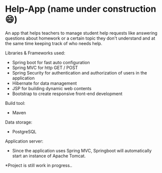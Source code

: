 # Help-App (name under construction 😄)
An app that helps teachers to manage student help requests like answering questions about homework or a certain topic they don't understand and at the same time keeping track of who needs help.

Libraries & Frameworks used:
 - Spring boot for fast auto configuration 
 - Spring MVC for http GET / POST 
 - Spring Security for authentication and authorization of users in the application
 - Hibernate for data management 
 - JSP for building dynamic web contents
 - Bootstrap to create responsive front-end development

Build tool:
 - Maven

Data storage:
 - PostgreSQL

Application server:
 - Since the application uses Spring MVC, Springboot will automatically start an
   instance of Apache Tomcat.

*Project is still work in progress..
